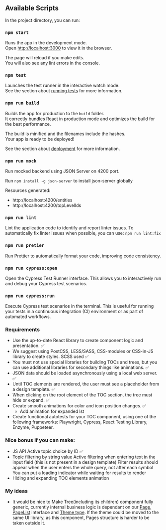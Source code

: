 ## Available Scripts

In the project directory, you can run:

### `npm start`

Runs the app in the development mode.\
Open [http://localhost:3000](http://localhost:3000) to view it in the browser.

The page will reload if you make edits.\
You will also see any lint errors in the console.

### `npm test`

Launches the test runner in the interactive watch mode.\
See the section about [running tests](https://facebook.github.io/create-react-app/docs/running-tests) for more
information.

### `npm run build`

Builds the app for production to the `build` folder.\
It correctly bundles React in production mode and optimizes the build for the best performance.

The build is minified and the filenames include the hashes.\
Your app is ready to be deployed!

See the section about [deployment](https://facebook.github.io/create-react-app/docs/deployment) for more information.

### `npm run mock`

Run mocked backend using JSON Server on 4200 port.

Run `npm install -g json-server` to install json-server globally

Resources generated:

- http://localhost:4200/entities
- http://localhost:4200/topLevelIds

### `npm run lint`

Lint the application code to identify and report linter issues.
To automatically fix linter issues when possible, you can use:
`npm run lint:fix`

### `npm run pretier`

Run Prettier to automatically format your code, improving code consistency.

### `npm run cypress:open`

Open the Cypress Test Runner interface. This allows you to interactively run and debug your Cypress test scenarios.

### `npm run cypress:run`

Execute Cypress test scenarios in the terminal. This is useful for running your tests in a continuous integration (CI)
environment or as part of automated workflows.

### Requirements

- Use the up-to-date React library to create component logic and presentation. ✅
- We suggest using PostCSS, LESS/SASS, CSS-modules or CSS-in-JS library to create styles. SCSS used ✅
- You must not use special libraries for building TOCs and trees, but you can use additional libraries for secondary
  things like animations. ✅
- JSON data should be loaded asynchronously using a local web server. ✅
- Until TOC elements are rendered, the user must see a placeholder from a design template. ✅
- When clicking on the root element of the TOC section, the tree must hide or expand. ✅
- Create smooth animations for color and icon position changes. ✅
    - Add animation for expanded lst
- Create functional autotests for your TOC component, using one of the following frameworks: Playwright, Cypress, React
  Testing Library, Enzyme, Puppeteer.

### Nice bonus if you can make:

- JS API Active topic choice by ID ✅
- Topic filtering by string value
  Active filtering when entering text in the input field (this is not present in a design template) Filter results
  should appear when the user enters the whole query, not after each symbol
  You can put a loading indicator while waiting for results to render
- Hiding and expanding TOC elements animation

### My ideas

- It would be nice to Make Tree(including its children) component fully generic, currently internal business logic is
dependant on our [Page, PageList](./src/interfaces/Page.ts) interface and [Theme type](./src/context/ThemeContext.ts).
If the theme could be moved to the same UI library, as this component, Pages structure is harder to be taken outside it.
